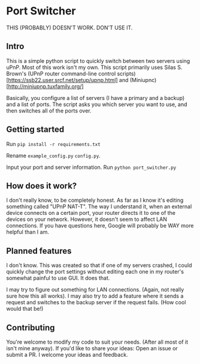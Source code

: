 # Port Switcher

THIS (PROBABLY) DOESN'T WORK. DON'T USE IT.

## Intro
This is a simple python script to quickly switch between two servers using uPnP. 
Most of this work isn't my own. This script primarily uses Silas S. Brown's (UPnP router command-line control scripts)[https://ssb22.user.srcf.net/setup/upnp.html] and (Miniupnc)[http://miniupnp.tuxfamily.org/]

Basically, you configure a list of servers (I have a primary and a backup) and a list of ports. The script asks you which server you want to use, and then switches all of the ports over. 

## Getting started
Run
```pip install -r requirements.txt```

Rename ```example_config.py``` ```config.py```.

Input your port and server information. 
Run ```python port_switcher.py```

## How does it work?
I don't really know, to be completely honest. As far as I know it's editing something called "UPnP NAT-T".
The way I understand it, when an external device connects on a certain port, your router directs it to one of the devices on your network. However, it doesn't seem to affect LAN connections.
If you have questions here, Google will probably be WAY more helpful than I am. 

## Planned features
I don't know. This was created so that if one of my servers crashed, I could quickly change the port settings without editing each one in my router's somewhat painful to use GUI. It does that. 

I may try to figure out something for LAN connections. (Again, not really sure how this all works).
I may also try to add a feature where it sends a request and switches to the backup server if the request fails. (How cool would that be!) 

## Contributing
You're welcome to modify my code to suit your needs. (After all most of it isn't mine anyway). If you'd like to share your ideas: Open an issue or submit a PR. I welcome your ideas and feedback. 
